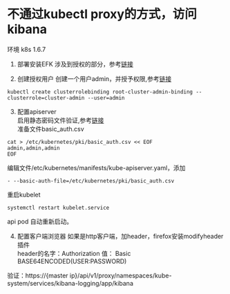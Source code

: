 # 不通过kubectl proxy的方式，访问kibana
环境 k8s 1.6.7

1. 部署安装EFK
涉及到授权的部分，参考[链接](https://github.com/opsnull/follow-me-install-kubernetes-cluster/blob/master/11-%E9%83%A8%E7%BD%B2EFK%E6%8F%92%E4%BB%B6.md)

2. 创建授权用户
创建一个用户admin，并授予权限,参考[链接](https://kubernetes.io/docs/admin/authorization/rbac/)

```
kubectl create clusterrolebinding root-cluster-admin-binding --clusterrole=cluster-admin --user=admin
```

3. 配置apiserver  
启用静态密码文件验证,参考[链接](https://kubernetes.io/docs/admin/authentication/)  
准备文件basic_auth.csv
```
cat > /etc/kubernetes/pki/basic_auth.csv << EOF
admin,admin,admin
EOF
```
编辑文件/etc/kubernetes/manifests/kube-apiserver.yaml，添加

```
- --basic-auth-file=/etc/kubernetes/pki/basic_auth.csv
```  

重启kubelet
```
systemctl restart kubelet.service
```
api pod 自动重新启动。

4. 配置客户端浏览器
如果是http客户端，加header，firefox安装modifyheader插件  
header的名字：Authorization  值：  Basic BASE64ENCODED(USER:PASSWORD)

验证：https://{master ip}/api/v1/proxy/namespaces/kube-system/services/kibana-logging/app/kibana
